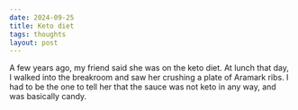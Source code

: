 ```yaml
---
date: 2024-09-25 
title: Keto diet
tags: thoughts
layout: post
---
```


A few years ago, my friend said she was on the keto diet. At lunch that day, I walked into the breakroom and saw her crushing a plate of Aramark ribs. I had to be the one to tell her that the sauce was not keto in any way, and was basically candy.